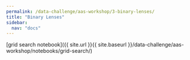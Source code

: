 ```yaml
---
permalink: /data-challenge/aas-workshop/3-binary-lenses/
title: "Binary Lenses"
sidebar:
  nav: "docs"
---
```


[grid search notebook]({{ site.url }}{{ site.baseurl }}/data-challenge/aas-workshop/notebooks/grid-search/)